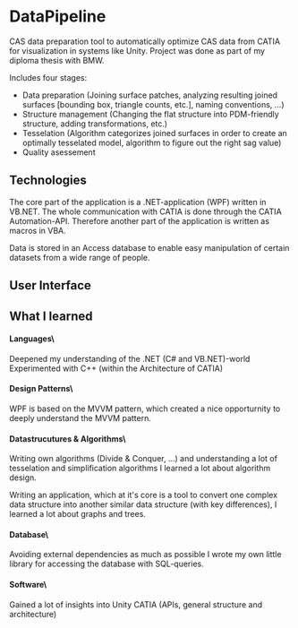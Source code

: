 # DataPipeline
CAS data preparation tool to automatically optimize CAS data from CATIA for visualization in systems like Unity. Project was done as part of my diploma thesis with BMW.

Includes four stages: 
- Data preparation
  (Joining surface patches, analyzing resulting joined surfaces [bounding box, triangle counts, etc.],
  naming conventions, ...)
- Structure management
  (Changing the flat structure into PDM-friendly structure, adding transformations, etc.)
- Tesselation
  (Algorithm categorizes joined surfaces in order to create an optimally tesselated model, 
    algorithm to figure out the right sag value)
- Quality asessement

## Technologies

The core part of the application is a .NET-application (WPF) written in VB.NET. 
The whole communication with CATIA is done through the CATIA Automation-API. Therefore another part of the application is written as macros in VBA.

Data is stored in an Access database to enable easy manipulation of certain datasets from a wide range of people.

## User Interface


## What I learned

#### Languages\
Deepened my understanding of the .NET (C# and VB.NET)-world
Experimented with C++ (within the Architecture of CATIA)

#### Design Patterns\
WPF is based on the MVVM pattern, which created a nice opporturnity to deeply understand the MVVM pattern.

#### Datastrucutures & Algorithms\
Writing own algorithms (Divide & Conquer, ...) and understanding a lot of tesselation and simplification algorithms I learned a lot about algorithm design.

Writing an application, which at it's core is a tool to convert one complex data structure into another similar data structure (with key differences), I learned a lot about graphs and trees. 

#### Database\
Avoiding external dependencies as much as possible I wrote my own little library for accessing the database with SQL-queries.

#### Software\
Gained a lot of insights into Unity
CATIA (APIs, general structure and architecture)
